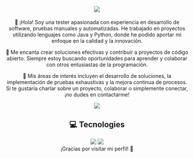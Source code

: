 <h1 align="center">
    <img src="https://readme-typing-svg.herokuapp.com/?font=Righteous&size=35&center=true&vCenter=true&width=500&height=70&duration=4000&lines=Hi+There!+👋;+I'm+Pedro+Muniz!;" />
</h1>
<div align="center">
🌱 ¡Hola! Soy una tester apasionada con experiencia en desarrollo de software, pruebas manuales y automatizadas. He trabajado en proyectos utilizando lenguajes como Java y Python, donde he podido aportar mi enfoque en la calidad y la innovación.

🚀 Me encanta crear soluciones efectivas y contribuir a proyectos de código abierto. Siempre estoy buscando oportunidades para aprender y colaborar con otros entusiastas de la programación.

🔧 Mis áreas de interés incluyen el desarrollo de soluciones, la implementación de pruebas exhaustivas y la mejora continua de procesos. Si te gustaría charlar sobre un proyecto, colaborar o simplemente conectar, ¡no dudes en contactarme!

   <a href="https://linkedin.com/in/pedro-sales-muniz" target="_blank">
    <img src="https://img.shields.io/badge/LinkedIn-0077B5?style=for-the-badge&logo=linkedin&logoColor=white" target="_blank" />
  </a>
 </div>
<h2 align="center">💻 Tecnologies</h2>
 
<div align="center">
    <img src="https:// https://skillicons.dev/icons?i=jenkins,mongodb,postman,mysql,python,gitlab,html,github,git,java,eclipse" />
    <img src="https://skillicons.dev/icons?i=nodejs,python,javascript,typescript,express,firebase,mongodb,c,java,nextjs,mysql,flask" /><br>
</div>

<div align="center">
¡Gracias por visitar mi perfil! 🌟
 </div>
